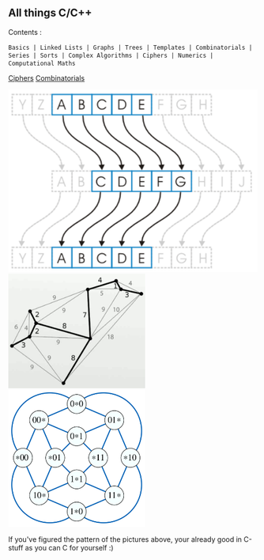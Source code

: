All things C/C++
--
Contents :
```
Basics | Linked Lists | Graphs | Trees | Templates | Combinatorials | Series | Sorts | Complex Algorithms | Ciphers | Numerics | Computational Maths
```
[Ciphers](https://github.com/Anirban166/C-Codeline/tree/master/Ciphers%20%7C%20C%2B%2B)
[Combinatorials](https://github.com/Anirban166/C-Codeline/tree/master/Combinatorials%20%7C%20C%2B%2B)

<img src="Images/caesar_cipher.png">
<img src="Images/comb.png" width="55%">
<img src="Images/clique.png" width="55%">

If you've figured the pattern of the pictures above, your already good in C-stuff as you can C for yourself :)


